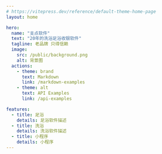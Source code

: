 ```yaml
---
# https://vitepress.dev/reference/default-theme-home-page
layout: home

hero:
  name: "支点软件"
  text: "20年的洗浴足浴收银软件"
  tagline: 老品牌 只得信赖
  image: 
    src: /public/background.png
    alt: 背景图
  actions:
    - theme: brand
      text: Markdown
      link: /markdown-examples
    - theme: alt
      text: API Examples
      link: /api-examples

features:
  - title: 足浴
    details: 足浴软件描述
  - title: 洗浴
    details: 洗浴软件描述
  - title: 小程序
    details: 小程序
---
```



